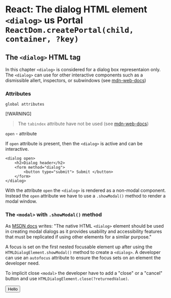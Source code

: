 # React: The dialog HTML element `<dialog>` us Portal `ReactDom.createPortal(child, container, ?key)`

## The `<dialog>` HTML tag

In this chapter `<dialog>` is considered for a dialog box representaion only. The `<dialog>` can use for other interactive components such as a dismissible allert, inspectors, or subwindows (see [mdn-web-docs](https://developer.mozilla.org/en-US/docs/Web/HTML/Element/dialog))

### Attributes

`global attributes`

[!WARNING]

> The `tabindex` attribute have not be used (see [mdn-web-docs](https://developer.mozilla.org/en-US/docs/Web/HTML/Element/dialog#attributes))

`open` - attribute

If `open` attribute is present, then the `<dialog>` is active and can be interactive.

```
<dialog open>
    <h2>Dialog header</h2>
    <form method="dialog">
        <button type="submit"> Submit </button>
    </form>
</dialog>
```

With the attribute `open` the `<dialog>` is rendered as a non-modal component. Instead the `open` attribute we have to use a `.showModal()` method to render a modal window.

### The `<modal>` with `.showModal()` method

As [MSDN docs](https://developer.mozilla.org/en-US/docs/Web/HTML/Element/dialog#accessibility_considerations) writes: "The native HTML `<dialog>` element should be used in creating modal dialogs as it provides usability and accessibility features that must be replicated if using other elements for a similar purpose."

A focus is set on the first nested focusable element up after using the `HTMLDialogElement.showModal()` method to create a `<dialog>`. A developer can use an `autofocus` attribute to ensure the focus sets on an element the developer need.

To implicit close `<modal>` the developer have to add a "close" or a "cancel"
button and use `HTMLDialogElement.close(?returnedValue)`.

<button>Hello</button>

